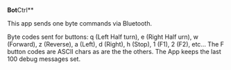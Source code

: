 **Bot**Ctrl**

This app sends one byte commands via Bluetooth.

Byte codes sent for buttons: q (Left Half turn), e (Right Half urn), w (Forward), z (Reverse), a (Left), d (Right), h (Stop), 1 (F1), 2 (F2), etc... The F button codes are ASCII chars as are the the others. The App keeps the last 100 debug messages set.  


